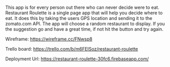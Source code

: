 This app is for every person out there who can never decide were to eat.
Restaurant Roulette is a single page app that will help you decide where to eat.
It does this by taking the users GPS location and sending it to the zomato.com
API. The app will choose a random restaurant to display. If you the suggestion
go and have a great time, if not hit the button and try again.  


Wireframe:
https://wireframe.cc/FNwsp8

Trello board:
https://trello.com/b/m6FEISoz/restaurant-roulette

Deployment Url:
https://restaurant-roulette-30fc6.firebaseapp.com/
